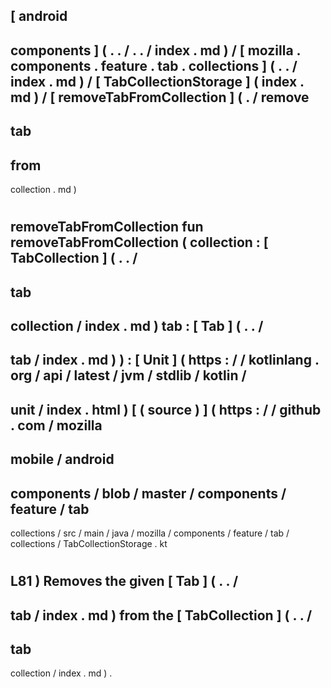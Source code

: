 [
android
-
components
]
(
.
.
/
.
.
/
index
.
md
)
/
[
mozilla
.
components
.
feature
.
tab
.
collections
]
(
.
.
/
index
.
md
)
/
[
TabCollectionStorage
]
(
index
.
md
)
/
[
removeTabFromCollection
]
(
.
/
remove
-
tab
-
from
-
collection
.
md
)
#
removeTabFromCollection
fun
removeTabFromCollection
(
collection
:
[
TabCollection
]
(
.
.
/
-
tab
-
collection
/
index
.
md
)
tab
:
[
Tab
]
(
.
.
/
-
tab
/
index
.
md
)
)
:
[
Unit
]
(
https
:
/
/
kotlinlang
.
org
/
api
/
latest
/
jvm
/
stdlib
/
kotlin
/
-
unit
/
index
.
html
)
[
(
source
)
]
(
https
:
/
/
github
.
com
/
mozilla
-
mobile
/
android
-
components
/
blob
/
master
/
components
/
feature
/
tab
-
collections
/
src
/
main
/
java
/
mozilla
/
components
/
feature
/
tab
/
collections
/
TabCollectionStorage
.
kt
#
L81
)
Removes
the
given
[
Tab
]
(
.
.
/
-
tab
/
index
.
md
)
from
the
[
TabCollection
]
(
.
.
/
-
tab
-
collection
/
index
.
md
)
.
